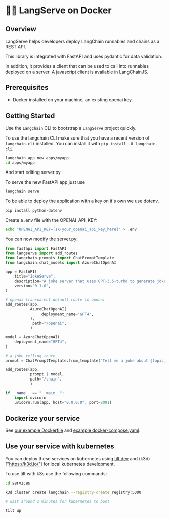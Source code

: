 # 🦜️🏓 LangServe on Docker

## Overview


LangServe helps developers deploy LangChain runnables and chains as a REST API.

This library is integrated with FastAPI and uses pydantic for data validation.

In addition, it provides a client that can be used to call into runnables deployed on a server. A javascript client is available in LangChainJS.

## Prerequisites

- Docker installed on your machine, an existing openai key.

## Getting Started

Use the `LangChain` CLI to bootstrap a `LangServe` project quickly.

To use the langchain CLI make sure that you have a recent version of `langchain-cli` 
installed. You can install it with `pip install -U langchain-cli`.

```sh
langchain app new apps/myapp
cd apps/myapp
```

And start editing server.py.

To serve the new FastAPI app just use 
```sh
langchain serve
```

To be able to deploy the application with a key on it's own we use dotenv.
```sh
pip install python-dotenv
```

Create a .env file with the OPENAI_API_KEY: 
```sh
echo "OPENAI_API_KEY=[sk-your_openai_api_key_here]" > .env
```




You can now modify the server.py:

```python
from fastapi import FastAPI
from langserve import add_routes
from langchain.prompts import ChatPromptTemplate
from langchain.chat_models import AzureChatOpenAI

app = FastAPI(
    title="JokeServe",
    description="A joke server that uses GPT-3.5-turbo to generate jokes.",
    version="0.1.0",
)

# openai transparent default route to openai
add_routes(app, 
           AzureChatOpenAI(
                deployment_name="GPT4",
           ),
            path="/openai",
           )

model = AzureChatOpenAI(
    deployment_name="GPT4",
)

# a joke telling route
prompt = ChatPromptTemplate.from_template("Tell me a joke about {topic}")

add_routes(app,
           prompt | model,
           path="/chain",
           )

if __name__ == "__main__":
    import uvicorn
    uvicorn.run(app, host="0.0.0.0", port=8001)
```

## Dockerize your service 

See [our example Dockerfile]("services/defaults/Dockerfile") and [example docker-compose.yaml]("services/defaults/docker-compose.yaml").

## Use your service with kubernetes 

You can deploy these services on kubernetes using [tilt.dev]("https://tilt.dev/") and (k3d)["https://k3d.io/"] for local kubernetes development. 

To use tilt with k3s use the following commands: 
```sh
cd services 

k3d cluster create langchain --registry-create registry:5000

# wait around 2 minutes for kubernetes to boot

tilt up
```





